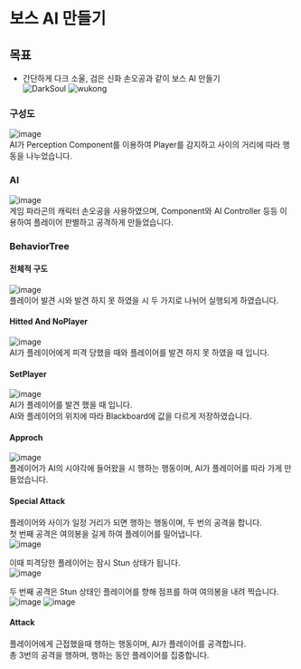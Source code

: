 # 보스 AI 만들기
## 목표
- 간단하게 다크 소울, 검은 신화 손오공과 같이 보스 AI 만들기<br/>
![DarkSoul](https://github.com/user-attachments/assets/ec6ad2b1-ad2b-46b2-9ddb-333a01a90802)<dr/>
![wukong](https://github.com/user-attachments/assets/ea095227-5727-4a80-8e9b-6583b6f706d3)

### 구성도
![image](https://github.com/user-attachments/assets/1ec61ef8-9594-451e-b101-f9ebff2f35e9)
<br/>
AI가 Perception Component를 이용하여 Player를 감지하고 사이의 거리에 따라 행동을 나누었습니다. <br/>

### AI
![image](https://github.com/user-attachments/assets/1974fce7-4bcc-41ac-ae51-6f8538ea7f64)
<br/>
게임 파라곤의 캐릭터 손오공을 사용하였으며, Component와 AI Controller 등등 이용하여 플레이어 판별하고 공격하게 만들었습니다.

### BehaviorTree
#### 전체적 구도
![image](https://github.com/user-attachments/assets/13ba57fa-aff2-4756-a852-655f893e225d)<br/>
플레이어 발견 시와 발견 하지 못 하였을 시 두 가지로 나뉘어 실행되게 하였습니다.<br/>

#### Hitted And NoPlayer
![image](https://github.com/user-attachments/assets/510d92cf-4ed9-4569-a4da-e8531a86e75e)<br/>
AI가 플레이어에게 피격 당했을 때와 플레이어를 발견 하지 못 하였을 때 입니다.<br/>

#### SetPlayer
![image](https://github.com/user-attachments/assets/b1061658-d46d-41f7-bd60-f72f3fb13997)<br/>
AI가 플레이어를 발견 했을 때 입니다.<br/>
AI와 플레이어의 위치에 따라 Blackboard에 값을 다르게 저장하였습니다.<br/>

#### Approch
![image](https://github.com/user-attachments/assets/786bee9f-b4b1-4893-92a5-45319d57f30a)<br/>
플레이어가 AI의 시야각에 들어왔을 시 행하는 행동이며, AI가 플레이어를 따라 가게 만들었습니다.<br/>

#### Special Attack
플레이어와 사이가 일정 거리가 되면 행하는 행동이며, 두 번의 공격을 합니다.<br/>
첫 번째 공격은 여의봉을 길게 하여 플레이어를 밀어냅니다.<br/>
![image](https://github.com/user-attachments/assets/587c30ce-f3d0-4e8f-b49e-5878cb3c9abc)<br/>


이때 피격당한 플레이어는 잠시 Stun 상태가 됩니다.<br/>
![image](https://github.com/user-attachments/assets/fc36e7dd-f60c-41e8-b4e5-fc6be03cae83)<br/>

두 번째 공격은 Stun 상태인 플레이어를 향해 점프를 하여 여의봉을 내려 찍습니다.<br/>
![image](https://github.com/user-attachments/assets/381e9fd9-3f9d-4ab0-9c7b-ccb132a8b07a)
![image](https://github.com/user-attachments/assets/57098ce5-33c1-4a82-beb3-f185b7c29cf4)

#### Attack
플레이어에게 근접했을때 행하는 행동이며, AI가 플레이어를 공격합니다.<br/>
총 3번의 공격을 행하며, 행하는 동안 플레이어를 집중합니다.<br/>


